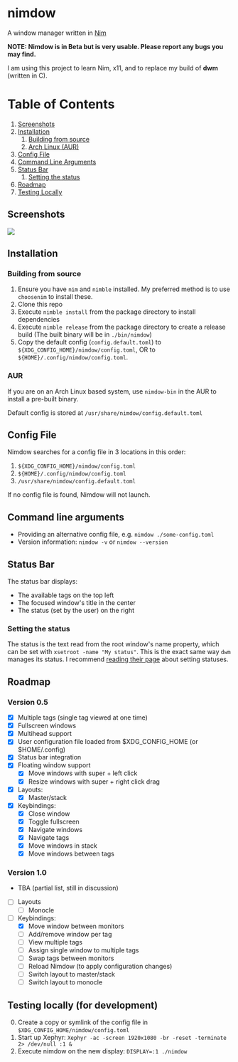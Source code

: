 # nimdow

A window manager written in [Nim](https://nim-lang.org/)

**NOTE: Nimdow is in Beta but is very usable. Please report any bugs you may find.**

I am using this project to learn Nim, x11, and to replace my build of **dwm** (written in C).

# Table of Contents

1. [Screenshots](#screenshots)
2. [Installation](#installation)
    1. [Building from source](#building)
    2. [Arch Linux (AUR)](#aur)
3. [Config File](#config)
4. [Command Line Arguments](#cli)
5. [Status Bar](#statusbar)
    1. [Setting the status](#setting-status)
6. [Roadmap](#roadmap)
7. [Testing Locally](#testing)


## Screenshots

![](https://user-images.githubusercontent.com/34498340/84605679-209c3d80-ae6d-11ea-8823-09b2c8626b55.png)

## Installation

### Building from source <a name="building"></a>

1. Ensure you have `nim` and `nimble` installed. My preferred method is to use `choosenim` to install these.
2. Clone this repo
3. Execute `nimble install` from the package directory to install dependencies
4. Execute `nimble release` from the package directory to create a release build (The built binary will be in `./bin/nimdow`)
5. Copy the default config (`config.default.toml`) to `${XDG_CONFIG_HOME}/nimdow/config.toml`, OR to `${HOME}/.config/nimdow/config.toml`.

### AUR

If you are on an Arch Linux based system, use `nimdow-bin` in the AUR to install a pre-built binary.

Default config is stored at `/usr/share/nimdow/config.default.toml`

## Config File <a name="config"></a>

Nimdow searches for a config file in 3 locations in this order:

1. `${XDG_CONFIG_HOME}/nimdow/config.toml`
2. `${HOME}/.config/nimdow/config.toml`
3. `/usr/share/nimdow/config.default.toml`

If no config file is found, Nimdow will not launch.

## Command line arguments <a name="cli"></a>

- Providing an alternative config file, e.g. `nimdow ./some-config.toml`
- Version information: `nimdow -v` or `nimdow --version`

## Status Bar <a name="statusbar"></a>

The status bar displays:
- The available tags on the top left
- The focused window's title in the center
- The status (set by the user) on the right

### Setting the status <a name="setting-status"></a>

The status is the text read from the root window's name property, which can be set with `xsetroot -name "My status"`.
This is the exact same way `dwm` manages its status. I recommend [reading their page](https://dwm.suckless.org/status_monitor/) about setting statuses.

## Roadmap

### Version 0.5

- [x] Multiple tags (single tag viewed at one time)
- [x] Fullscreen windows
- [x] Multihead support
- [x] User configuration file loaded from $XDG_CONFIG_HOME (or $HOME/.config)
- [x] Status bar integration
- [x] Floating window support
  - [x] Move windows with super + left click
  - [x] Resize windows with super + right click drag
- [x] Layouts:
  - [x] Master/stack
- [x] Keybindings:
  - [x] Close window
  - [x] Toggle fullscreen
  - [x] Navigate windows
  - [x] Navigate tags
  - [x] Move windows in stack
  - [x] Move windows between tags

### Version 1.0

- TBA (partial list, still in discussion)
- [ ] Layouts
  - [ ] Monocle
- [ ] Keybindings:
  - [x] Move window between monitors
  - [ ] Add/remove window per tag
  - [ ] View multiple tags
  - [ ] Assign single window to multiple tags
  - [ ] Swap tags between monitors
  - [ ] Reload Nimdow (to apply configuration changes)
  - [ ] Switch layout to master/stack
  - [ ] Switch layout to monocle

## Testing locally (for development) <a name="testing"></a>

0. Create a copy or symlink of the config file in `$XDG_CONFIG_HOME/nimdow/config.toml`
1. Start up Xephyr: `Xephyr -ac -screen 1920x1080 -br -reset -terminate 2> /dev/null :1 &`
2. Execute nimdow on the new display: `DISPLAY=:1 ./nimdow`

